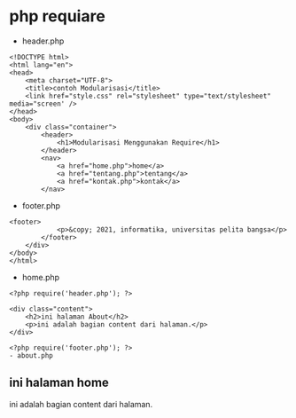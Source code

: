 # php requiare
- header.php
```
<!DOCTYPE html>
<html lang="en">
<head>
    <meta charset="UTF-8">
    <title>contoh Modularisasi</title>
    <link href="style.css" rel="stylesheet" type="text/stylesheet" media="screen' />
</head>
<body>
    <div class="container">
        <header>
            <h1>Modularisasi Menggunakan Require</h1>
        </header>
        <nav>
            <a href="home.php">home</a>
            <a href="tentang.php">tentang</a>
            <a href="kontak.php">kontak</a>
        </nav>
```
- footer.php
```
<footer>
            <p>&copy; 2021, informatika, universitas pelita bangsa</p>
        </footer>
    </div>
</body>
</html>
```
- home.php
```
<?php require('header.php'); ?>

<div class="content">
    <h2>ini halaman About</h2>
    <p>ini adalah bagian content dari halaman.</p>
</div>

<?php require('footer.php'); ?>
- about.php
```
<?php require('header.php'); ?>
<div class="content">
    <h2>ini halaman home</h2>
    <p>ini adalah bagian content dari halaman.</p>
</div>

<?php require('footer.php'); ?>
```

